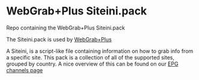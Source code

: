 # WebGrab+Plus Siteini.pack
Repo containing the WebGrab+Plus Siteini.pack

The Siteini.pack is used by [WebGrab+Plus](http://webgrabplus.com/)

A Siteini, is a script-like file containing information on how to grab info from a specific site. This pack is a collection of all of the supported sites, grouped by country. A nice overview of this can be found on our [EPG channels page](http://webgrabplus.com/epg-channels)
